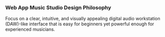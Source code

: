 ### Web App Music Studio Design Philosophy
Focus on a clear, intuitive, and visually appealing digital audio workstation (DAW)-like interface that is easy for beginners yet powerful enough for experienced musicians.
